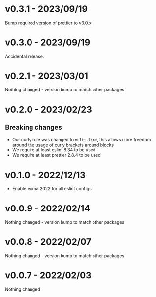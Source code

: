 # v0.3.1 - 2023/09/19
Bump required version of prettier to v3.0.x

# v0.3.0 - 2023/09/19
Accidental release.

# v0.2.1 - 2023/03/01
Nothing changed - version bump to match other packages

# v0.2.0 - 2023/02/23
## Breaking changes
* Our curly rule was changed to `multi-line`, this allows more freedom around the usage of curly brackets around blocks
* We require at least eslint 8.34 to be used
* We require at least prettier 2.8.4 to be used

# v0.1.0 - 2022/12/13
* Enable ecma 2022 for all eslint configs

# v0.0.9 - 2022/02/14
Nothing changed - version bump to match other packages

# v0.0.8 - 2022/02/07
Nothing changed - version bump to match other packages

# v0.0.7 - 2022/02/03
Nothing changed
